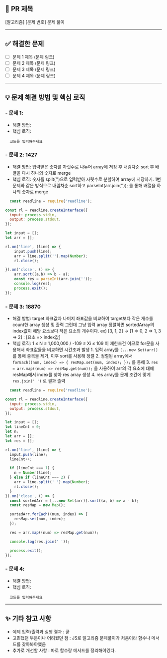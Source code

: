 ## 📌 PR 제목

[알고리즘] [문제 번호] 문제 풀이

---

## ✅ 해결한 문제
- [ ] 문제 1 제목 (문제 링크)
- [ ] 문제 2 제목 (문제 링크)
- [ ] 문제 3 제목 (문제 링크)
- [ ] 문제 4 제목 (문제 링크)

---

## 💡 문제 해결 방법 및 핵심 로직
### - 문제 1: 
  - 해결 방법:
  - 핵심 로직: 
```
  코드를 입력해주세요
```

### - 문제 2: 1427
  - 해결 방법: 입력받은 숫자를 자릿수로 나누어 array에 저장 후 내림차순 sort 후 배열을 다시 하나의 숫자로 merge
  - 핵심 로직: 숫자를 split('')으로 입력받아 자릿수로 분할하여 array에 저장하기.
              1번 문제와 같은 방식으로 내림차순 sort하고 parseInt(arr.join('')); 를 통해 배열을 하나의 숫자로 merge
```node.js
  const readline = require('readline');

const rl = readline.createInterface({
  input: process.stdin,
  output: process.stdout,
});

let input = [];
let arr = [];

rl.on('line', (line) => {
    input.push(line);
    arr = line.split('').map(Number);
    rl.close();

}).on('close', () => {
    arr.sort((a,b) => b - a);
    const res = parseInt(arr.join(''));
    console.log(res);
    process.exit();
});
```

### - 문제 3: 18870
  - 해결 방법: target 좌표값과 나머지 좌표값을 비교하여 target보다 작은 개수를 count한 array 생성 및 출력
              그런데 그냥 입력 array 정렬하면 sortedArray의 index값이 해당 요소보다 작은 요소의 개수이다.
              ex) [3, 1, 2] -> [1 => 0, 2 => 1, 3 => 2] : [요소 => index값]
  - 핵심 로직: 1 ≤ N ≤ 1,000,000 / -109 ≤ Xi ≤ 109 이 제한조건 이므로 for문을 사용해서 좌표값들을 비교하면 시간초과 발생
              1. 입력 array를 `[...new Set(arr)]`를 통해 중복을 제거, 이후 sort를 사용해 정렬
              2. 정렬된 array에서 `forEach((num, index) => { resMap.set(num, index); });` 를 통해 
              3. `res = arr.map((num) => resMap.get(num));` 을 사용하여
              arr의 각 요소에 대해 resMap에서 index를 찾아 res array 생성
              4. res array를 문제 조건에 맞게 `res.join(' ')` 로 결과 출력
```node.js
  const readline = require('readline');

const rl = readline.createInterface({
  input: process.stdin,
  output: process.stdout,
});

let input = [];
let lineCnt = 0;
let n;
let arr = [];
let res = [];

rl.on('line', (line) => {
  input.push(line);
  lineCnt++;

  if (lineCnt === 1) {
    n = Number(line);
  } else if (lineCnt === 2) {
    arr = line.split(' ').map(Number);
    rl.close();
  }
}).on('close', () => {
  const sortedArr = [...new Set(arr)].sort((a, b) => a - b);
  const resMap = new Map();

  sortedArr.forEach((num, index) => {
    resMap.set(num, index);
  });

  res = arr.map((num) => resMap.get(num));

  console.log(res.join(' '));

  process.exit();
});
```

### - 문제 4:
  - 해결 방법:
  - 핵심 로직:
```
  코드를 입력해주세요
```

---

## ✨ 기타 참고 사항
- 예제 입력/출력과 실행 결과 : 굳
- 고민했던 부분이나 어려웠던 점 : JS로 알고리즘 문제풀이가 처음이라 함수나 메서드를 찾아봐야했음
- 추가로 개선할 사항 : 따로 함수랑 메서드를 정리해야겠다.
